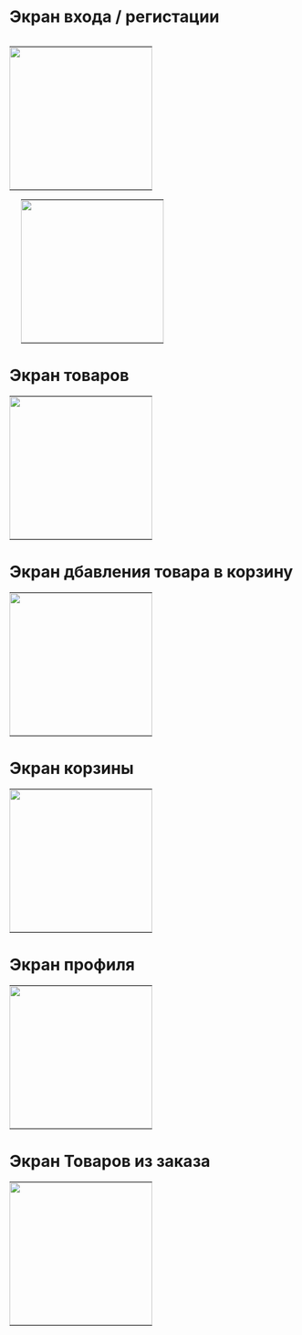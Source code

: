 # Экран входа / регистации

  <table align="left" style="width:250px; border:none; margin-right:20px">
    <tr>
      <td style="padding:0">
        <img src="/screens/2.jpg" width="250" style="display:block">
      </td>
    </tr>
  </table>

  <table align="center" style="width:250px; border:none; margin-left:20px">
    <tr>
      <td style="padding:0" >
        <img src="/screens/7.jpg" width="250" style="display:block">
      </td>
    </tr>
  </table>

# Экран товаров

<table style="width:250px; border:none">
    <tr>
      <td style="padding:0">
        <img src="/screens/3.jpg" width="250" style="display:block">
      </td>
    </tr>
  </table>

# Экран дбавления товара в корзину

<table style="width:250px; border:none">
    <tr>
      <td style="padding:0">
        <img src="/screens/1.jpg" width="250" style="display:block">
      </td>
    </tr>
  </table>

# Экран корзины

<table style="width:250px; border:none">
    <tr>
      <td style="padding:0">
        <img src="/screens/6.jpg" width="250" style="display:block">
      </td>
    </tr>
  </table>

# Экран профиля

<table style="width:250px; border:none">
    <tr>
      <td style="padding:0">
        <img src="/screens/4.jpg" width="250" style="display:block">
      </td>
    </tr>
  </table>

# Экран Товаров из заказа

<table style="width:250px; border:none">
    <tr>
      <td style="padding:0">
        <img src="/screens/5.jpg" width="250" style="display:block">
      </td>
    </tr>
  </table>

